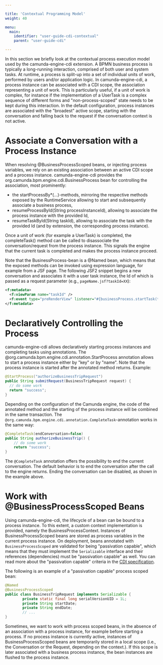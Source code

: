 ```yaml
---

title: 'Contextual Programming Model'
weight: 40

menu:
  main:
    identifier: "user-guide-cdi-contextual"
    parent: "user-guide-cdi"

---
```


In this section we briefly look at the contextual process execution model used by the camunda-engine-cdi extension. A BPMN business process is typically a long-running interaction, comprised of both user and system tasks. At runtime, a process is split-up into a set of individual units of work, performed by users and/or application logic. In camunda-engine-cdi, a process instance can be associated with a CDI scope, the association representing a unit of work. This is particularly useful, if a unit of work is complex, for instance if the implementation of a UserTask is a complex sequence of different forms and "non-process-scoped" state needs to be kept during this interaction. In the default configuration, process instances are associated with the "broadest" active scope, starting with the conversation and falling back to the request if the conversation context is not active.


# Associate a Conversation with a Process Instance

When resolving @BusinessProcessScoped beans, or injecting process variables, we rely on an existing association between an active CDI scope and a process instance. camunda-engine-cdi provides the org.camunda.bpm.engine.cdi.BusinessProcess bean for controlling the association, most prominently:

* the startProcessBy*(...)-methods, mirroring the respective methods exposed by the RuntimeService allowing to start and subsequently associate a business process,
* resumeProcessById(String processInstanceId), allowing to associate the process instance with the provided Id,
* resumeTaskById(String taskId), allowing to associate the task with the provided Id (and by extension, the corresponding process instance).

Once a unit of work (for example a UserTask) is completed, the completeTask() method can be called to disassociate the conversation/request from the process instance. This signals the engine that the current task is completed and makes the process instance proceed.

Note that the BusinessProcess-bean is a @Named bean, which means that the exposed methods can be invoked using expression language, for example from a JSF page. The following JSF2 snippet begins a new conversation and associates it with a user task instance, the Id of which is passed as a request parameter (e.g., `pageName.jsf?taskId=XX`):

```xml
<f:metadata>
  <f:viewParam name="taskId" />
  <f:event type="preRenderView" listener="#{businessProcess.startTask(taskId, true)}" />
</f:metadata>
```


# Declaratively Controlling the Process

camunda-engine-cdi allows declaratively starting process instances and completing tasks using annotations. The @org.camunda.bpm.engine.cdi.annotation.StartProcess annotation allows to start a process instance either by "key" or by "name". Note that the process instance is started after the annotated method returns. Example:

```java
@StartProcess("authorizeBusinessTripRequest")
public String submitRequest(BusinessTripRequest request) {
  // do some work
  return "success";
}
```

Depending on the configuration of the Camunda engine, the code of the annotated method and the starting of the process instance will be combined in the same transaction. The `@org.camunda.bpm.engine.cdi.annotation.CompleteTask`-annotation works in the same way:

```java
@CompleteTask(endConversation=false)
public String authorizeBusinessTrip() {
    // do some work
    return "success";
}
```

The `@CompleteTask` annotation offers the possibility to end the current conversation. The default behavior is to end the conversation after the call to the engine returns. Ending the conversation can be disabled, as shown in the example above.


# Work with @BusinessProcessScoped Beans

Using camunda-engine-cdi, the lifecycle of a bean can be bound to a process instance. To this extent, a custom context implementation is provided, namely the BusinessProcessContext. Instances of BusinessProcessScoped beans are stored as process variables in the current process instance. On deployment, beans annotated with `BusinessProcessScoped` are validated for being "passivation capable", which means that they must implement the `Serializable` interface and their references (dependencies) must be "passivation capable" as well. You can read more about the "passivation capable" criteria in the [CDI specification](https://docs.jboss.org/cdi/spec/1.0/html_single/#passivatingscope). 

The following is an example of a "passivation capable" process scoped bean:

```java
@Named
@BusinessProcessScoped
public class BusinessTripRequest implements Serializable {
        private static final long serialVersionUID = 1L;
        private String startDate;
        private String endDate;
        // ...
}
```

Sometimes, we want to work with process scoped beans, in the absence of an association with a process instance, for example before starting a process. If no process instance is currently active, instances of BusinessProcessScoped beans are temporarily stored in a local scope (i.e., the Conversation or the Request, depending on the context.). If this scope is later associated with a business process instance, the bean instances are flushed to the process instance.
